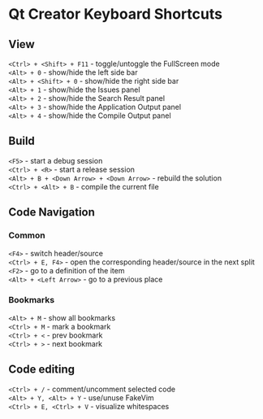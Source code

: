 # Qt Creator Keyboard Shortcuts

## View
`<Ctrl> + <Shift> + F11` - toggle/untoggle the FullScreen mode  
`<Alt> + 0`              - show/hide the left side bar  
`<Alt> + <Shift> + 0`    - show/hide the right side bar  
`<Alt> + 1`              - show/hide the Issues panel  
`<Alt> + 2`              - show/hide the Search Result panel  
`<Alt> + 3`              - show/hide the Application Output panel  
`<Alt> + 4`              - show/hide the Compile Output panel  

## Build
`<F5>`                                    - start a debug session  
`<Ctrl> + <R>`                            - start a release session  
`<Alt> + B + <Down Arrow> + <Down Arrow>` - rebuild the solution  
`<Ctrl> + <Alt> + B`                      - compile the current file  


## Code Navigation
### Common
`<F4>`                 - switch header/source  
`<Ctrl> + E, F4>`      - open the corresponding header/source in the next split  
`<F2>`                 - go to a definition of the item  
`<Alt> + <Left Arrow>` - go to a previous place  


### Bookmarks
`<Alt> + M`  - show all bookmarks  
`<Ctrl> + M` - mark a bookmark  
`<Ctrl> + <` - prev bookmark  
`<Ctrl> + >` - next bookmark  


## Code editing
`<Ctrl> + /`             - comment/uncomment selected code  
`<Alt> + Y, <Alt> + Y`   - use/unuse FakeVim  
`<Ctrl> + E, <Ctrl> + V` - visualize whitespaces  
